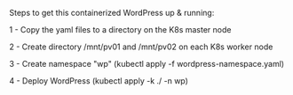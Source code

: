 Steps to get this containerized WordPress up & running:

1 - Copy the yaml files to a directory on the K8s master node

2 - Create directory /mnt/pv01 and /mnt/pv02 on each K8s worker node

3 - Create namespace "wp" (kubectl apply -f wordpress-namespace.yaml)

4 - Deploy WordPress (kubectl apply -k ./ -n wp)
